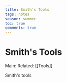 ---title: Smith's Toolstags: notesseason: summertoc: truecomments: true---
# Smith's Tools
Main:
Related: [[Tools]]

Smith's tools
